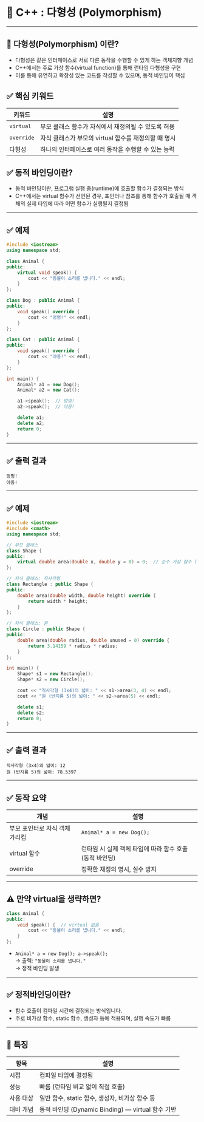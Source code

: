 # 🧠 C++ : 다형성 (Polymorphism) 

---

## 📘 다형성(Polymorphism) 이란?

- 다형성은 같은 인터페이스로 서로 다른 동작을 수행할 수 있게 하는 객체지향 개념
- C++에서는 주로 가상 함수(virtual function)를 통해 런타임 다형성을 구현
- 이를 통해 유연하고 확장성 있는 코드를 작성할 수 있으며, 동적 바인딩이 핵심

## ✅ 핵심 키워드

| 키워드 | 설명 |
|--------|------|
| `virtual` | 부모 클래스 함수가 자식에서 재정의될 수 있도록 허용 |
| `override` | 자식 클래스가 부모의 virtual 함수를 재정의할 때 명시 |
| 다형성 | 하나의 인터페이스로 여러 동작을 수행할 수 있는 능력 |

## ✅ 동적 바인딩이란? 

- 동적 바인딩이란, 프로그램 실행 중(runtime)에 호출할 함수가 결정되는 방식
- C++에서는 virtual 함수가 선언된 경우, 포인터나 참조를 통해 함수가 호출될 때 객체의 실제 타입에 따라 어떤 함수가 실행될지 결정됨

---

## ✅ 예제 

```cpp
#include <iostream>
using namespace std;

class Animal {
public:
    virtual void speak() {
        cout << "동물이 소리를 냅니다." << endl;
    }
};

class Dog : public Animal {
public:
    void speak() override {
        cout << "멍멍!" << endl;
    }
};

class Cat : public Animal {
public:
    void speak() override {
        cout << "야옹!" << endl;
    }
};

int main() {
    Animal* a1 = new Dog();
    Animal* a2 = new Cat();

    a1->speak();  // 멍멍!
    a2->speak();  // 야옹!

    delete a1;
    delete a2;
    return 0;
}
```
---

## ✅ 출력 결과

```
멍멍!
야옹!
```

---

## ✅ 예제 

```cpp
#include <iostream>
#include <cmath>
using namespace std;

// 부모 클래스
class Shape {
public:
    virtual double area(double x, double y = 0) = 0;  // 순수 가상 함수 (추상 클래스)
};

// 자식 클래스: 직사각형
class Rectangle : public Shape {
public:
    double area(double width, double height) override {
        return width * height;
    }
};

// 자식 클래스: 원
class Circle : public Shape {
public:
    double area(double radius, double unused = 0) override {
        return 3.14159 * radius * radius;
    }
};

int main() {
    Shape* s1 = new Rectangle();
    Shape* s2 = new Circle();

    cout << "직사각형 (3x4)의 넓이: " << s1->area(3, 4) << endl;
    cout << "원 (반지름 5)의 넓이: " << s2->area(5) << endl;

    delete s1;
    delete s2;
    return 0;
}

```
---

##  ✅ 출력 결과

```
직사각형 (3x4)의 넓이: 12
원 (반지름 5)의 넓이: 78.5397
```
---


## ✅ 동작 요약

| 개념 | 설명 |
|------|------|
| 부모 포인터로 자식 객체 가리킴 | `Animal* a = new Dog();` |
| virtual 함수 | 런타임 시 실제 객체 타입에 따라 함수 호출 (동적 바인딩) |
| override | 정확한 재정의 명시, 실수 방지 |

---

## ⚠️ 만약 virtual을 생략하면?

```cpp
class Animal {
public:
    void speak() {  // virtual 없음
        cout << "동물이 소리를 냅니다." << endl;
    }
};
```

- `Animal* a = new Dog(); a->speak();`  
  → 출력: `"동물이 소리를 냅니다."`  
  → 정적 바인딩 발생

---

## ✅ 정적바인딩이란?

- 함수 호출이 컴파일 시간에 결정되는 방식입니다.
- 주로 비가상 함수, static 함수, 생성자 등에 적용되며, 실행 속도가 빠름

---

## 🔧 특징

|항목|	설명|
|----|-----|
|시점|	컴파일 타임에 결정됨|
|성능|	빠름 (런타임 비교 없이 직접 호출)|
|사용 대상|	일반 함수, static 함수, 생성자, 비가상 함수 등|
|대비 개념|	동적 바인딩 (Dynamic Binding) — virtual 함수 기반|